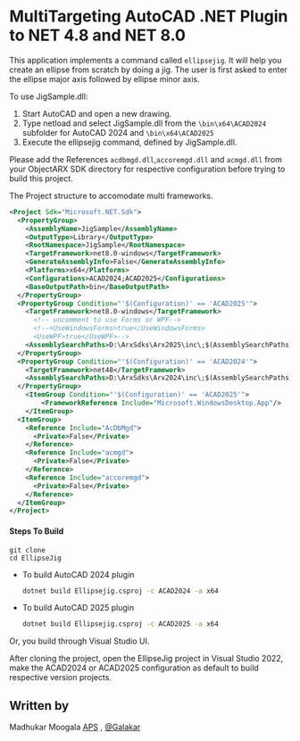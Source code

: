 # MultiTargeting AutoCAD .NET Plugin to NET 4.8 and NET 8.0

This application implements a command called `ellipsejig`. It will help you 
create an ellipse from scratch by doing a jig. The user is first asked to
enter the ellipse major axis followed by ellipse minor axis. 

To use JigSample.dll:

1. Start AutoCAD and open a new drawing.
2. Type netload and select JigSample.dll from the `\bin\x64\ACAD2024` subfolder for AutoCAD 2024 and `\bin\x64\ACAD2025`
3. Execute the ellipsejig command, defined by JigSample.dll.

Please add the References `acdbmgd.dll`,`accoremgd.dll` and `acmgd.dll` from your ObjectARX SDK  directory for respective configuration before trying to build this project.

The Project structure to accomodate multi frameworks.

```xml
<Project Sdk="Microsoft.NET.Sdk">
  <PropertyGroup>
    <AssemblyName>JigSample</AssemblyName>
    <OutputType>Library</OutputType>
    <RootNamespace>JigSample</RootNamespace>
    <TargetFramework>net8.0-windows</TargetFramework>
    <GenerateAssemblyInfo>False</GenerateAssemblyInfo>
	<Platforms>x64</Platforms>
    <Configurations>ACAD2024;ACAD2025</Configurations>
	<BaseOutputPath>bin</BaseOutputPath>    
  </PropertyGroup>
  <PropertyGroup Condition="'$(Configuration)' == 'ACAD2025'">
    <TargetFramework>net8.0-windows</TargetFramework>
      <!-- uncomment to use Forms or WPF-->
      <!--<UseWindowsForms>true</UseWindowsForms>
      <UseWPF>true</UseWPF>-->
	<AssemblySearchPaths>D:\ArxSdks\Arx2025\inc\;$(AssemblySearchPaths)</AssemblySearchPaths>	
  </PropertyGroup>
  <PropertyGroup Condition="'$(Configuration)' == 'ACAD2024'">
    <TargetFramework>net48</TargetFramework>
	<AssemblySearchPaths>D:\ArxSdks\Arx2024\inc\;$(AssemblySearchPaths)</AssemblySearchPaths>
  </PropertyGroup>
    <ItemGroup Condition="'$(Configuration)' == 'ACAD2025'">
        <FrameworkReference Include="Microsoft.WindowsDesktop.App"/>
    </ItemGroup>
  <ItemGroup>
    <Reference Include="AcDbMgd">
      <Private>False</Private>
    </Reference>
    <Reference Include="acmgd">
      <Private>False</Private>
    </Reference>
    <Reference Include="accoremgd">
      <Private>False</Private>
    </Reference>
  </ItemGroup>
</Project>
```

#### Steps To Build

```bashag-0-1i1mltncuag-1-1i1mltncu
git clone
cd EllipseJig
```

- To build AutoCAD 2024 plugin
  
  ```bash
  dotnet build Ellipsejig.csproj -c ACAD2024 -a x64
  ```

- To build AutoCAD 2025 plugin
  
  ```bash
  dotnet build Ellipsejig.csproj -c ACAD2025 -a x64
  ```

Or, you build through Visual Studio UI.

After cloning the project, open the EllipseJig project in Visual Studio 2022, make the ACAD2024 or ACAD2025 configuration as default to build respective version projects.





## Written by

Madhukar Moogala [APS](https://aps.autodesk.com) , [@Galakar](https://x.com/Galakar)